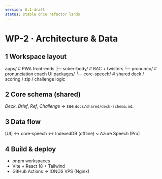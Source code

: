 ```yaml
---  
version: 0.1-draft  
status: stable once refactor lands  
---
```

# WP-2 · Architecture & Data

## 1 Workspace layout
apps/ # PWA front-ends
├─ sober-body/ # BAC + twisters
└─ pronunco/ # pronunciation coach UI
packages/
└─ core-speech/ # shared deck / scoring / zip / challenge logic

## 2 Core schema (shared)
*Deck*, *Brief*, *Ref*, *Challenge* → see `docs/shared/deck-schema.md`.

## 3 Data flow
[UI] ↔ core-speech ↔ IndexedDB (offline)
↘ Azure Speech (Pro)

## 4 Build & deploy
* pnpm workspaces  
* Vite + React 18 + Tailwind  
* GitHub Actions → IONOS VPS (Nginx)  
